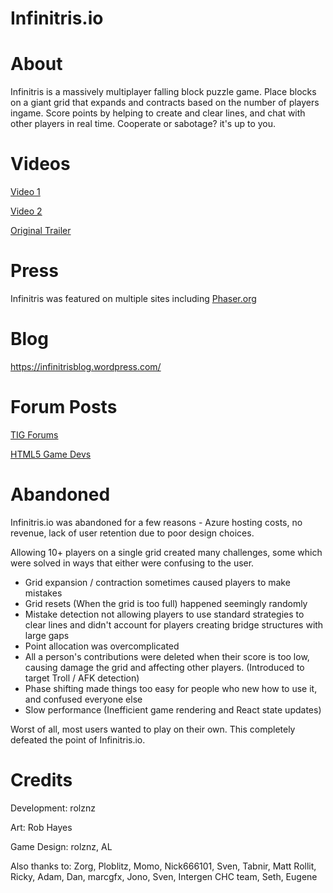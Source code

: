 # Infinitris.io

# About
Infinitris is a massively multiplayer falling block puzzle game. Place blocks on a giant grid that expands and contracts based on the number of players ingame. Score points by helping to create and clear lines, and chat with other players in real time. Cooperate or sabotage? it's up to you.

# Videos
[Video 1](https://www.youtube.com/watch?v=UlEmAAaxA00)

[Video 2](https://www.youtube.com/watch?v=EM9FBBvJflg)

[Original Trailer](https://www.youtube.com/watch?v=1srCc4m7tgs)

# Press
Infinitris was featured on multiple sites including [Phaser.org](https://phaser.io/news/2017/06/infinitris)

# Blog
https://infinitrisblog.wordpress.com/

# Forum Posts
[TIG Forums](https://forums.tigsource.com/index.php?topic=59335)

[HTML5 Game Devs](http://www.html5gamedevs.com/topic/27504-phaser-infinitrisio/)

# Abandoned
Infinitris.io was abandoned for a few reasons - Azure hosting costs, no revenue, lack of user retention due to poor design choices.

Allowing 10+ players on a single grid created many challenges, some which were solved in ways that either were confusing to the user.

* Grid expansion / contraction sometimes caused players to make mistakes
* Grid resets (When the grid is too full) happened seemingly randomly
* Mistake detection not allowing players to use standard strategies to clear lines and didn't account for players creating bridge structures with large gaps
* Point allocation was overcomplicated
* All a person's contributions were deleted when their score is too low, causing damage the grid and affecting other players. (Introduced to target Troll / AFK detection)
* Phase shifting made things too easy for people who new how to use it, and confused everyone else
* Slow performance (Inefficient game rendering and React state updates)

Worst of all, most users wanted to play on their own. This completely defeated the point of Infinitris.io.

# Credits

Development: rolznz

Art: Rob Hayes

Game Design: rolznz, AL

Also thanks to: Zorg, Ploblitz, Momo, Nick666101, Sven, Tabnir, Matt Rollit, Ricky, Adam, Dan, marcgfx, Jono, Sven, Intergen CHC team, Seth, Eugene
